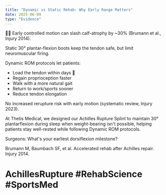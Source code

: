 ```yaml
---
title: "Dynamic vs Static Rehab: Why Early Range Matters"
date: 2025-06-09
type: "Evidence"
---
```


🏃‍♂️ Early controlled motion can slash calf-atrophy by ~30% (Brumann et al., Injury 2014).

Static 30° plantar-flexion boots keep the tendon safe, but limit neuromuscular firing.

Dynamic ROM protocols let patients:

- Load the tendon within days 💪
- Regain proprioception faster
- Walk with a more natural gait
- Return to work/sports sooner
- Reduce tendon elongation

No increased rerupture risk with early motion (systematic review, Injury 2023).

At Thetis Medical, we designed our Achilles Rupture Splint to maintain 30° plantarflexion during sleep when weight-bearing isn't possible, helping patients stay well-rested while following Dynamic ROM protocols.

Surgeons: What's your earliest dorsiflexion milestone?

Brumann M, Baumbach SF, et al. Accelerated rehab after Achilles repair. Injury 2014.

# AchillesRupture #RehabScience #SportsMed
